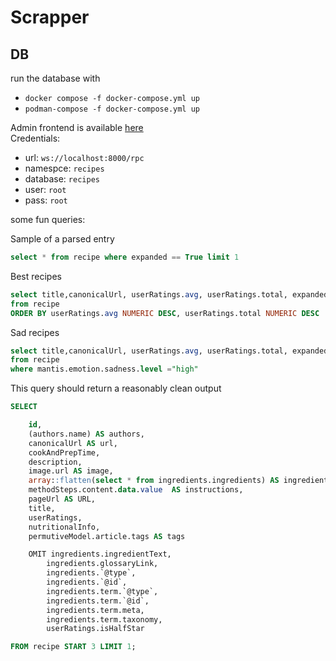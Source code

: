 # Scrapper

## DB

run the database with

- `docker compose -f docker-compose.yml up`  
- `podman-compose -f docker-compose.yml up`  

Admin frontend is available [here](https://surrealist.app/query)  
Credentials: 

- url: `ws://localhost:8000/rpc`  
- namespce: `recipes`  
- database: `recipes`  
- user: `root`  
- pass: `root`  


some fun queries:  

Sample of a parsed entry

```sql
select * from recipe where expanded == True limit 1
```

Best recipes

```sql
select title,canonicalUrl, userRatings.avg, userRatings.total, expanded
from recipe
ORDER BY userRatings.avg NUMERIC DESC, userRatings.total NUMERIC DESC
```

Sad recipes

```sql
select title,canonicalUrl, userRatings.avg, userRatings.total, expanded
from recipe
where mantis.emotion.sadness.level ="high"
```

This query should return a reasonably clean output  

```sql
SELECT

    id,
    (authors.name) AS authors,
    canonicalUrl AS url,
    cookAndPrepTime,
    description,
    image.url AS image,
    array::flatten(select * from ingredients.ingredients) AS ingredients ,
    methodSteps.content.data.value  AS instructions,
    pageUrl AS URL,
    title,
    userRatings,
    nutritionalInfo,
    permutiveModel.article.tags AS tags

    OMIT ingredients.ingredientText,
        ingredients.glossaryLink,
        ingredients.`@type`,
        ingredients.`@id`,
        ingredients.term.`@type`,
        ingredients.term.`@id`,
        ingredients.term.meta,
        ingredients.term.taxonomy,
        userRatings.isHalfStar

FROM recipe START 3 LIMIT 1;
```
